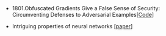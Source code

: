 ## 

* 1801.Obfuscated Gradients Give a False Sense of Security: Circumventing Defenses to Adversarial Examples[[Code](https://github.com/anishathalye/obfuscated-gradients)]

* Intriguing properties of neural networks [[paper](https://arxiv.org/pdf/1312.6199.pdf)]
